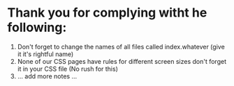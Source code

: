 # Thank you for complying witht he following:

1. Don't forget to change the names of all files called index.whatever (give it it's rightful name)
2. None of our CSS pages have rules for different screen sizes don't forget it in your CSS file (No rush for this)
3. ... add more notes ...
